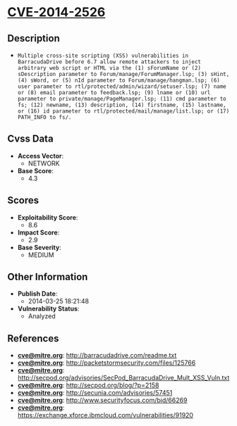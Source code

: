 
# [CVE-2014-2526](http://barracudadrive.com/readme.txt)

## Description

- `Multiple cross-site scripting (XSS) vulnerabilities in BarracudaDrive before 6.7 allow remote attackers to inject arbitrary web script or HTML via the (1) sForumName or (2) sDescription parameter to Forum/manage/ForumManager.lsp; (3) sHint, (4) sWord, or (5) nId parameter to Forum/manage/hangman.lsp; (6) user parameter to rtl/protected/admin/wizard/setuser.lsp; (7) name or (8) email parameter to feedback.lsp; (9) lname or (10) url parameter to private/manage/PageManager.lsp; (11) cmd parameter to fs; (12) newname, (13) description, (14) firstname, (15) lastname, or (16) id parameter to rtl/protected/mail/manage/list.lsp; or (17) PATH_INFO to fs/.`

## Cvss Data

- **Access Vector**:
  - NETWORK
- **Base Score**:
  - 4.3

## Scores

- **Exploitability Score**:
  - 8.6
- **Impact Score**:
  - 2.9
- **Base Severity**:
  - MEDIUM

## Other Information

- **Publish Date**:
  - 2014-03-25 18:21:48
- **Vulnerability Status**:
  - Analyzed

## References

- **cve@mitre.org**: http://barracudadrive.com/readme.txt
- **cve@mitre.org**: http://packetstormsecurity.com/files/125766
- **cve@mitre.org**: http://secpod.org/advisories/SecPod_BarracudaDrive_Mult_XSS_Vuln.txt
- **cve@mitre.org**: http://secpod.org/blog/?p=2158
- **cve@mitre.org**: http://secunia.com/advisories/57451
- **cve@mitre.org**: http://www.securityfocus.com/bid/66269
- **cve@mitre.org**: https://exchange.xforce.ibmcloud.com/vulnerabilities/91920
